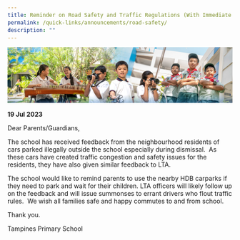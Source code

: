 ```yaml
---
title: Reminder on Road Safety and Traffic Regulations (With Immediate Effect)
permalink: /quick-links/announcements/road-safety/
description: ""
---
```

![](/images/AboutUs.jpg)

**19 Jul 2023**

Dear Parents/Guardians,

The school has received feedback from the neighbourhood residents of cars parked illegally outside the school especially during dismissal.  As these cars have created traffic congestion and safety issues for the residents, they have also given similar feedback to LTA. 

The school would like to remind parents to use the nearby HDB carparks if they need to park and wait for their children. LTA officers will likely follow up on the feedback and will issue summonses to errant drivers who flout traffic rules.  We wish all families safe and happy commutes to and from school.

Thank you.

Tampines Primary School